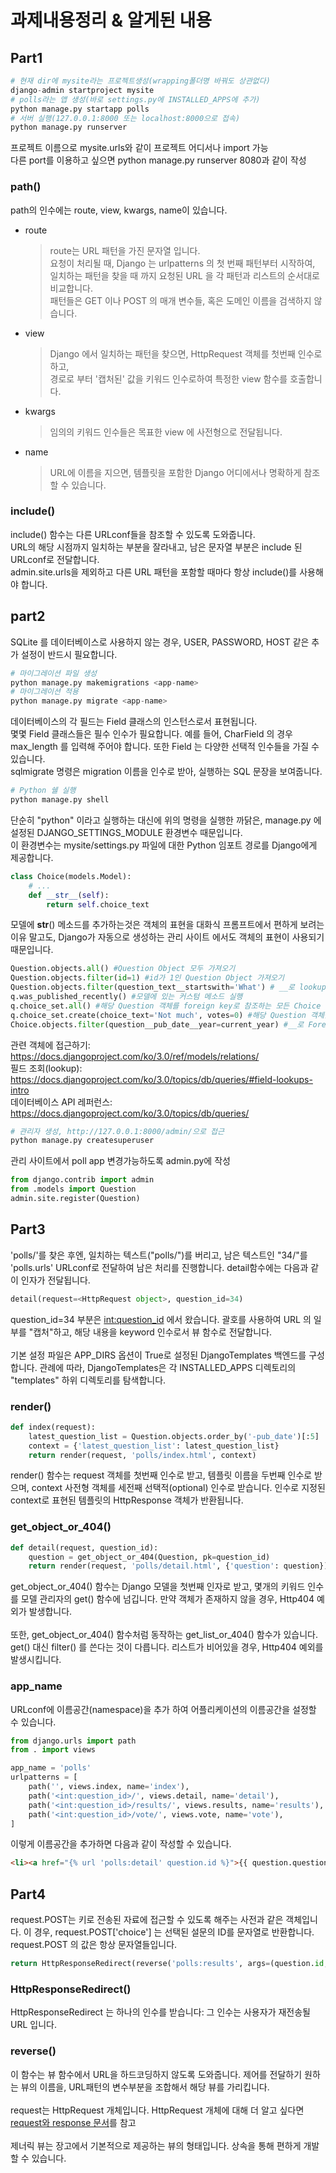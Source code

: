 # 과제내용정리 & 알게된 내용
## Part1

```python
# 현재 dir에 mysite라는 프로젝트생성(wrapping폴더명 바꿔도 상관없다)
django-admin startproject mysite
# polls라는 앱 생성(바로 settings.py에 INSTALLED_APPS에 추가)
python manage.py startapp polls
# 서버 실행(127.0.0.1:8000 또는 localhost:8000으로 접속)
python manage.py runserver
```
프로젝트 이름으로 mysite.urls와 같이 프로젝트 어디서나 import 가능<br>
다른 port를 이용하고 싶으면 python manage.py runserver 8080과 같이 작성

### path()
path의 인수에는 route, view, kwargs, name이 있습니다.
* route<br>
    > route는 URL 패턴을 가진 문자열 입니다.<br>
    > 요청이 처리될 때, Django 는 urlpatterns 의 첫 번째 패턴부터 시작하여, 일치하는 패턴을 찾을 때 까지 요청된 URL 을 각 패턴과 리스트의 순서대로 비교합니다.<br>
    > 패턴들은 GET 이나 POST 의 매개 변수들, 혹은 도메인 이름을 검색하지 않습니다. 
* view<br>
    > Django 에서 일치하는 패턴을 찾으면, HttpRequest 객체를 첫번째 인수로 하고,<br> 경로로 부터 '캡처된' 값을 키워드 인수로하여 특정한 view 함수를 호출합니다.
* kwargs
    > 임의의 키워드 인수들은 목표한 view 에 사전형으로 전달됩니다.
* name
    > URL에 이름을 지으면, 템플릿을 포함한 Django 어디에서나 명확하게 참조할 수 있습니다.

### include()
include() 함수는 다른 URLconf들을 참조할 수 있도록 도와줍니다.<br>
URL의 해당 시점까지 일치하는 부분을 잘라내고, 남은 문자열 부분은 include 된 URLconf로 전달합니다.<br>
admin.site.urls을 제외하고 다른 URL 패턴을 포함할 때마다 항상 include()를 사용해야 합니다.


## part2
SQLite 를 데이터베이스로 사용하지 않는 경우, USER, PASSWORD, HOST 같은 추가 설정이 반드시 필요합니다.
```python
# 마이그레이션 파일 생성
python manage.py makemigrations <app-name>
# 마이그레이션 적용
python manage.py migrate <app-name>
```
데이터베이스의 각 필드는 Field 클래스의 인스턴스로서 표현됩니다.<br>
몇몇 Field 클래스들은 필수 인수가 필요합니다. 예를 들어, CharField 의 경우 max_length 를 입력해 주어야 합니다. 또한 Field 는 다양한 선택적 인수들을 가질 수 있습니다.<br>
 sqlmigrate 명령은 migration 이름을 인수로 받아, 실행하는 SQL 문장을 보여줍니다.
```python
# Python 쉘 실행
python manage.py shell
```
단순히 "python" 이라고 실행하는 대신에 위의 명령을 실행한 까닭은, manage.py 에 설정된 DJANGO_SETTINGS_MODULE 환경변수 때문입니다.<br>
이 환경변수는 mysite/settings.py 파일에 대한 Python 임포트 경로를 Django에게 제공합니다.

```python
class Choice(models.Model):
    # ...
    def __str__(self):
        return self.choice_text
```
모델에 __str__() 메소드를 추가하는것은 객체의 표현을 대화식 프롬프트에서 편하게 보려는 이유 말고도,
Django가 자동으로 생성하는 관리 사이트 에서도 객체의 표현이 사용되기 때문입니다.
```python
Question.objects.all() #Question Object 모두 가져오기
Question.objects.filter(id=1) #id가 1인 Question Object 가져오기
Question.objects.filter(question_text__startswith='What') # __로 lookup적용(https://docs.djangoproject.com/en/3.0/ref/models/querysets/#id4)
q.was_published_recently() #모델에 있는 커스텀 메소드 실행
q.choice_set.all() #해당 Question 객체를 foreign key로 참조하는 모든 Choice 객체를 가져온다
q.choice_set.create(choice_text='Not much', votes=0) #해당 Question 객체를 foreign key로 참조하는 Choice 객체 생성
Choice.objects.filter(question__pub_date__year=current_year) #__로 Foreign key의 Field접근
```
관련 객체에 접근하기: <https://docs.djangoproject.com/ko/3.0/ref/models/relations/> <br>
필드 조회(lookup): <https://docs.djangoproject.com/ko/3.0/topics/db/queries/#field-lookups-intro> <br>
데이터베이스 API 레퍼런스: <https://docs.djangoproject.com/ko/3.0/topics/db/queries/> <br>
```python
# 관리자 생성, http://127.0.0.1:8000/admin/으로 접근
python manage.py createsuperuser
```
관리 사이트에서 poll app 변경가능하도록 admin.py에 작성
```python
from django.contrib import admin
from .models import Question
admin.site.register(Question)
```

## Part3
'polls/'를 찾은 후엔, 일치하는 텍스트("polls/")를 버리고, 남은 텍스트인 "34/"를 'polls.urls' URLconf로 전달하여 남은 처리를 진행합니다.
detail함수에는 다음과 같이 인자가 전달됩니다.
```python
detail(request=<HttpRequest object>, question_id=34)
```
question_id=34 부분은 <int:question_id> 에서 왔습니다. 괄호를 사용하여 URL 의 일부를 "캡처"하고, 해당 내용을 keyword 인수로서 뷰 함수로 전달합니다.<br>
<br>
기본 설정 파일은 APP_DIRS 옵션이 True로 설정된 DjangoTemplates 백엔드를 구성합니다.
관례에 따라, DjangoTemplates은 각 INSTALLED_APPS 디렉토리의 "templates" 하위 디렉토리를 탐색합니다.
<br>
### render()
```python
def index(request):
    latest_question_list = Question.objects.order_by('-pub_date')[:5]
    context = {'latest_question_list': latest_question_list}
    return render(request, 'polls/index.html', context)
```
render() 함수는 request 객체를 첫번째 인수로 받고, 템플릿 이름을 두번째 인수로 받으며, context 사전형 객체를 세전째 선택적(optional) 인수로 받습니다.
인수로 지정된 context로 표현된 템플릿의 HttpResponse 객체가 반환됩니다.

### get_object_or_404()
```python
def detail(request, question_id):
    question = get_object_or_404(Question, pk=question_id)
    return render(request, 'polls/detail.html', {'question': question})
```
get_object_or_404() 함수는 Django 모델을 첫번째 인자로 받고, 몇개의 키워드 인수를 모델 관리자의 get() 함수에 넘깁니다.
만약 객체가 존재하지 않을 경우, Http404 예외가 발생합니다.<br>
<br>
또한, get_object_or_404() 함수처럼 동작하는 get_list_or_404() 함수가 있습니다. get() 대신 filter() 를 쓴다는 것이 다릅니다.
리스트가 비어있을 경우, Http404 예외를 발생시킵니다.<br>

### app_name
URLconf에 이름공간(namespace)을 추가 하여 어플리케이션의 이름공간을 설정할 수 있습니다.
```python
from django.urls import path
from . import views

app_name = 'polls'
urlpatterns = [
    path('', views.index, name='index'),
    path('<int:question_id>/', views.detail, name='detail'),
    path('<int:question_id>/results/', views.results, name='results'),
    path('<int:question_id>/vote/', views.vote, name='vote'),
]
```
이렇게 이름공간을 추가하면 다음과 같이 작성할 수 있습니다.
```html
<li><a href="{% url 'polls:detail' question.id %}">{{ question.question_text }}</a></li>
```

## Part4
request.POST는 키로 전송된 자료에 접근할 수 있도록 해주는 사전과 같은 객체입니다.
이 경우, request.POST['choice'] 는 선택된 설문의 ID를 문자열로 반환합니다.
request.POST 의 값은 항상 문자열들입니다.
```python
return HttpResponseRedirect(reverse('polls:results', args=(question.id,)))
```
### HttpResponseRedirect()
HttpResponseRedirect 는 하나의 인수를 받습니다: 그 인수는 사용자가 재전송될 URL 입니다.

### reverse()
이 함수는 뷰 함수에서 URL을 하드코딩하지 않도록 도와줍니다.
제어를 전달하기 원하는 뷰의 이름을, URL패턴의 변수부분을 조합해서 해당 뷰를 가리킵니다.<br>
<br>
request는 HttpRequest 개체입니다.
HttpRequest 개체에 대해 더 알고 싶다면 [request와 response 문서](https://docs.djangoproject.com/ko/3.0/ref/request-response/ )를 참고<br>
<br>
제너릭 뷰는 장고에서 기본적으로 제공하는 뷰의 형태입니다. 상속을 통해 편하게 개발할 수 있습니다.

